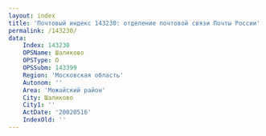 ```yaml
---
layout: index
title: 'Почтовый индекс 143230: отделение почтовой связи Почты России'
permalink: /143230/
data:
    Index: 143230
    OPSName: Шаликово
    OPSType: О
    OPSSubm: 143399
    Region: 'Московская область'
    Autonom: ''
    Area: 'Можайский район'
    City: Шаликово
    City1: ''
    ActDate: '20020516'
    IndexOld: ''
---
```


